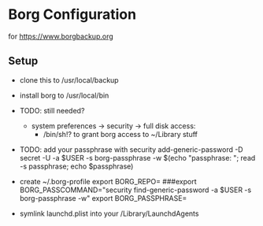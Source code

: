 # Borg Configuration

for https://www.borgbackup.org

## Setup

* clone this to /usr/local/backup
* install borg to /usr/local/bin

* TODO: still needed?
  * system preferences -> security -> full disk access:
    * /bin/sh!? to grant borg access to ~/Library stuff 
* TODO:
     add your passphrase with
        security add-generic-password -D secret -U -a $USER -s borg-passphrase -w $(echo "passphrase: "; read -s passphrase; echo $passphrase)
* create ~/.borg-profile
    export BORG_REPO=<your repo>
    ###export BORG_PASSCOMMAND="security find-generic-password -a $USER -s borg-passphrase -w"
    export BORG_PASSPHRASE=<yours>

* symlink launchd.plist into your /Library/LaunchdAgents

